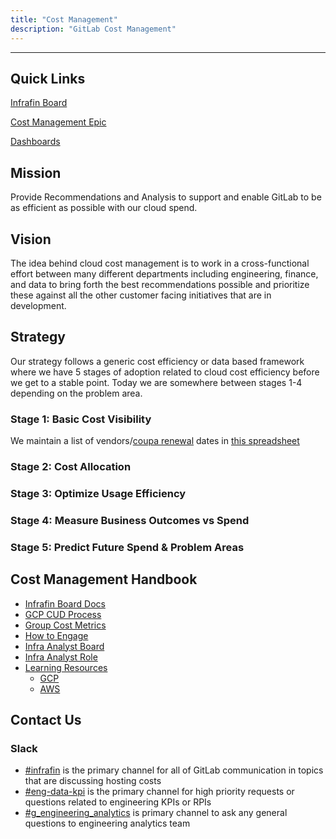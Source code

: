 ```yaml
---
title: "Cost Management"
description: "GitLab Cost Management"
---
```


---

## Quick Links

[Infrafin Board](https://gitlab.com/groups/gitlab-com/-/boards/1502173?label_name%5B%5D=infrafin)

[Cost Management Epic](https://gitlab.com/groups/gitlab-com/gl-infra/-/epics/103)

[Dashboards](https://app.periscopedata.com/app/gitlab/topic/infrafin/abf4ddd16c954c2d9362f8af28a1be8b)

## Mission

Provide Recommendations and Analysis to support and enable GitLab to be as efficient as possible with our cloud spend.

## Vision

The idea behind cloud cost management is to work in a cross-functional effort between many different departments including engineering, finance, and data to bring forth the best recommendations possible and prioritize these against all the other customer facing initiatives that are in development.

## Strategy

Our strategy follows a generic cost efficiency or data based framework where we have 5 stages of adoption related to cloud cost efficiency before we get to a stable point. Today we are somewhere between stages 1-4 depending on the problem area.

### Stage 1: Basic Cost Visibility

We maintain a list of vendors/[coupa renewal](/handbook/business-technology/enterprise-applications/guides/coupa-guide/) dates in [this spreadsheet](https://docs.google.com/spreadsheets/d/1nkOKE19qYvJ_ljoiirTlYFmb7Hshst0saIXgQ_SWfFg/edit#gid=1871915883)

### Stage 2: Cost Allocation

### Stage 3: Optimize Usage Efficiency

### Stage 4: Measure Business Outcomes vs Spend

### Stage 5: Predict Future Spend & Problem Areas

## <i class="fas fa-map-marked-alt fa-fw" style="color: rgb(252, 109, 38); font-size: 0.85em; --darkreader-inline-color:#fc7735;" data-darkreader-inline-color=""></i>Cost Management Handbook

- [Infrafin Board Docs](/handbook/engineering/infrastructure/cost-management/infrafin-board)
- [GCP CUD Process](/handbook/engineering/infrastructure/cost-management/gcp-cud)
- [Group Cost Metrics](/handbook/engineering/infrastructure/cost-management/group-cost-metrics)
- [How to Engage](/handbook/engineering/infrastructure/cost-management/how-to-engage)
- [Infra Analyst Board](/handbook/engineering/infrastructure/cost-management/infra-analyst-board)
- [Infra Analyst Role](/handbook/engineering/infrastructure/cost-management/infrastructure-analyst-role)
- [Learning Resources](/handbook/engineering/infrastructure/cost-management/learning)
  - [GCP](/handbook/engineering/infrastructure/cost-management/learning/gcp)
  - [AWS](/handbook/engineering/infrastructure/cost-management/learning/aws)

## <i class="fas fa-bullhorn fa-fw" style="color: rgb(107, 79, 187); font-size: 0.85em; --darkreader-inline-color:#785fc1;" data-darkreader-inline-color=""></i>Contact Us

### <i class="fab fa-slack fa-fw" style="color: rgb(252, 109, 38); font-size: 0.85em; --darkreader-inline-color:#fc7735;" data-darkreader-inline-color=""></i>Slack

- [#infrafin](https://gitlab.slack.com/messages/infrafin/) is the primary channel for all of GitLab communication in topics that are discussing hosting costs
- [#eng-data-kpi](https://gitlab.slack.com/messages/eng-data-kpi/) is the primary channel for high priority requests or questions related to engineering KPIs or RPIs
- [#g_engineering_analytics](https://gitlab.slack.com/messages/g_engineering_analytics/) is primary channel to ask any general questions to engineering analytics team
